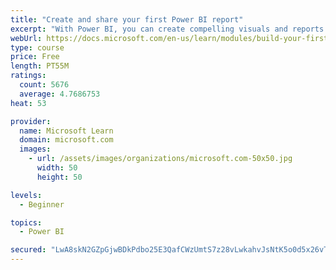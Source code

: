 ```yaml
---
title: "Create and share your first Power BI report"
excerpt: "With Power BI, you can create compelling visuals and reports. In this module, you learn how to use Power BI Desktop to connect to data, build visuals, and create a report that you can share with others in your organization. You then learn how to publish the report to the Power BI service, so that others can see your insights and benefit from your work."
webUrl: https://docs.microsoft.com/en-us/learn/modules/build-your-first-power-bi-report/
type: course
price: Free
length: PT55M
ratings:
  count: 5676
  average: 4.7686753
heat: 53

provider:
  name: Microsoft Learn
  domain: microsoft.com
  images:
    - url: /assets/images/organizations/microsoft.com-50x50.jpg
      width: 50
      height: 50

levels:
  - Beginner

topics:
  - Power BI

secured: "LwA8skN2GZpGjwBDkPdbo25E3QafCWzUmtS7z28vLwkahvJsNtK5o0d5x26vTCIX7kOD9cn7msAcvkQPO5kLP5oQ1rLrFukHn2tg/4fCY8Kk+5/9Oxqug0J+QAcDru5K/dpUy1YTNyM2f2Cu327cbyIDqTbJE/7wx2br8NWgg3KaRspOZ+SCEwVzNCSsc2qsVYrntnIXC2wty9eiCqUW+gt8fjxrBo3SLs6MBYMbdtsqLGpYiwJv6Jy24EtP7JilCiyhIcj6t0mD9uV5YvnmnIoPNFQnvTlVmmqGwGv4Ks/fYJPaLEbJbasBgwqfzt1oQMkiyoL3V7uPDscMpgIb0qjAPYEiGkG9x5J/YSVa4MAQSRYuM3lCC9QV1feYY3EsZbf9iVOc0Y0KsZCVQY+kkg/KL+mNQI3MaIeNXKrWp2I=;/Q05WeudwT+/XQ3KxCOu+Q=="
---
```


